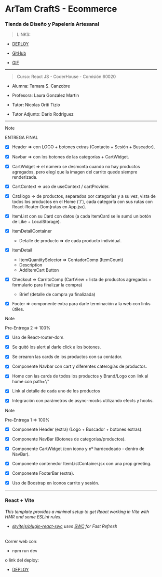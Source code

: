 <h1>ArTam CraftS - Ecommerce</h1>
<h3>Tienda de Diseño y Papelería Artesanal </h3>

> LINKS:

* [DEPLOY](https://tam-s-c.github.io/ArtamCrafts-Ecommerce/) 

* [GitHub](https://github.com/Tam-S-C/ArtamCrafts-Ecommerce)

* [GIF](https://drive.google.com/file/d/1qg5t-Kpvf1gMKXVBQOGypDkRjEDCSrdy/view?usp=sharing)

---

> Curso: React JS - CoderHouse - Comisión 60020

* Alumna: Tamara S. Canzobre

* Profesora: Laura Gonzalez Martin
* Tutor: Nicolas Oriti Tizio
* Tutor Adjunto: Dario Rodriguez

---

> [!NOTE]
> ENTREGA FINAL

- [x] Header => con LOGO + botones extras (Contacto + Sesión + Buscador).
- [x] Navbar => con los botones de las categorías + CartWidget.
- [x] CartWidget => el número se desmonta cuando no hay productos agregados, 
pero elegí que la imagen del carrito quede siempre renderizada.
- [x] CartContext => uso de useContext / cartProvider.
- [x] Catálogo => de productos, separados por categorías y a su vez, 
vista de todos los productos en el Home ('/'), cada categoría con sus rutas con React-Router-Dom(rutas en App.jsx).
- [x] ItemList con su Card con datos (a cada ItemCard se le sumó un botón de Like + LocalStorage).
- [x] ItemDetailContainer
    * Detalle de producto => de cada producto individual.
- [x] ItemDetail
    *   ItemQuantitySelector => ContadorComp (ItemCount)
    *   Description
    *   AddItemCart Button
- [x] Checkout => CarritoComp (CartView + lista de productos agregados + formulario para finalizar la compra)
    *   Brief (detalle de compra ya finalizada)
- [x] Footer => componente extra para darle terminación a la web con links útiles.


> [!NOTE]
> Pre-Entrega 2 => 100%

- [x] Uso de React-router-dom.
- [x] Se quitó los alert al darle click a los botones.
- [x] Se crearon las cards de los productos con su contador.
- [x] Componente Navbar con cart y diferentes caterogías de productos.
- [x] Home con las cards de todos los productos y Brand/Logo con link al home con path='/'
- [x] Link al detalle de cada uno de los productos
- [x] Integración con parámetros de async-mocks utilizando efects y hooks.


> [!NOTE]
> Pre-Entrega 1 => 100%

- [x] Componente Header (extra) (Logo + Buscador + botones extras).
- [x] Componente NavBar (Botones de categorías/productos).
- [x] Componente CartWidget (con ícono y nº hardcodeado - dentro de NavBar).
- [x] Componente contenedor ItemListContainer.jsx con una prop greeting.
- [x] Componente FooterBar (extra). 
- [x] Uso de Boostrap en íconos carrito y sesión. 


---------

<h3>React + Vite</h3> 

<h6>This template provides a minimal setup to get React working in Vite with HMR and some ESLint rules.
  
- [@vitejs/plugin-react-swc](https://github.com/vitejs/vite-plugin-react-swc) uses [SWC](https://swc.rs/) for Fast Refresh</h6>

Correr web con:
* npm run dev

o link del deploy:
* [DEPLOY](https://tam-s-c.github.io/ArtamCrafts-Ecommerce/) 
